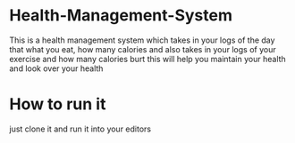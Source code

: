 # Health-Management-System
This is a health management system which takes in your logs of the day that what you eat, how many calories and also takes in your logs of your exercise and how many calories burt this will help you maintain your health and look over your health

# How to run it
just clone it and run it into your editors 

